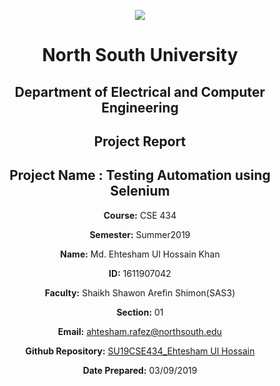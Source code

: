 <p align="center">
<img src="https://github.com/monsurhillas007/SU19CSE299S16G01NSU/blob/master/Mockup/logo/nsulogo.jpeg">
</p>

<div align="center">


# North South University </h5>
##  Department of Electrical and Computer Engineering </h3>

##  Project Report

## Project Name : Testing Automation using Selenium

**Course:** CSE 434

**Semester:** Summer2019

**Name:** Md. Ehtesham Ul Hossain Khan

**ID:** 1611907042

**Faculty:** Shaikh Shawon Arefin Shimon(SAS3)

**Section:** 01

**Email:** ahtesham.rafez@northsouth.edu

**Github Repository:** [SU19CSE434_Ehtesham Ul Hossain]( https://github.com/Ehtesham1558/SU19CSE434_Ehtesham-Ul-Hossain.git)

**Date Prepared:** 03/09/2019
</div>
